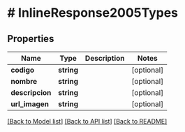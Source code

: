 # # InlineResponse2005Types

## Properties

Name | Type | Description | Notes
------------ | ------------- | ------------- | -------------
**codigo** | **string** |  | [optional] 
**nombre** | **string** |  | [optional] 
**descripcion** | **string** |  | [optional] 
**url_imagen** | **string** |  | [optional] 

[[Back to Model list]](../../README.md#documentation-for-models) [[Back to API list]](../../README.md#documentation-for-api-endpoints) [[Back to README]](../../README.md)


